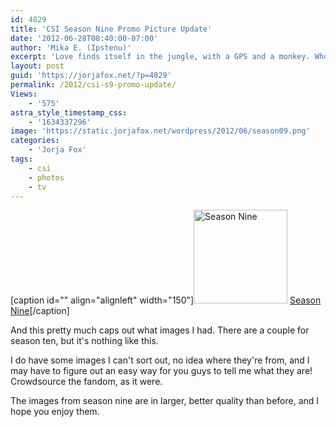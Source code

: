 ```yaml
---
id: 4829
title: 'CSI Season Nine Promo Picture Update'
date: '2012-06-28T08:40:00-07:00'
author: 'Mika E. (Ipstenu)'
excerpt: 'Love finds itself in the jungle, with a GPS and a monkey. Who knew!'
layout: post
guid: 'https://jorjafox.net/?p=4829'
permalink: /2012/csi-s9-promo-update/
Views:
    - '575'
astra_style_timestamp_css:
    - '1634337296'
image: 'https://static.jorjafox.net/wordpress/2012/06/season09.png'
categories:
    - 'Jorja Fox'
tags:
    - csi
    - photos
    - tv
---
```


[caption id="" align="alignleft" width="150"]<a title="View album: Season Nine" href="https://jorjafox.net/gallery/tv/csi/pub/s09/"><img title="Season Nine" src="https://jorjafox.net/gallery/cache/tv/csi/pub/s09/922-onetogo_01_200_cw200_ch200_thumb.jpg" alt="Season Nine" width="150" height="150" /></a> <a href="https://jorjafox.net/gallery/tv/csi/pub/s09/">Season Nine</a>[/caption]

And this pretty much caps out what images I had. There are a couple for season ten, but it's nothing like this.

I do have some images I can't sort out, no idea where they're from, and I may have to figure out an easy way for you guys to tell me what they are! Crowdsource the fandom, as it were.

The images from season nine are in larger, better quality than before, and I hope you enjoy them.
